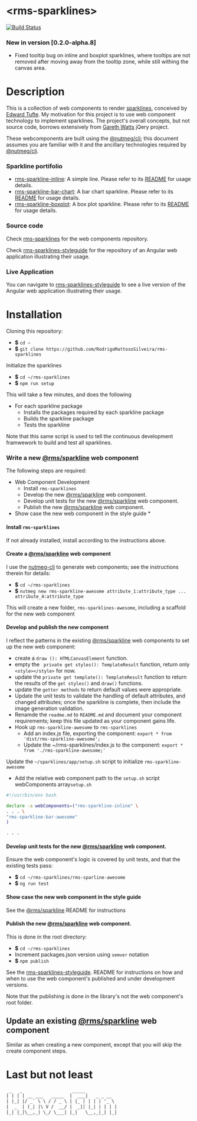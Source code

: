 &lt;rms-sparklines&gt;
=


[![Build Status](https://travis-ci.org/RodrigoMattosoSilveira/rms-sparklines.svg?branch=master)](https://travis-ci.org/RodrigoMattosoSilveira/rms-sparklines)

### New in version [0.2.0-alpha.8]
* Fixed tooltip bug on inline and boxplot sparklines, where tooltips are not removed after moving away from the tooltip zone, while still withing the canvas area.

# Description
This is a collection of web components to render [sparklines](https://www.edwardtufte.com/bboard/q-and-a-fetch-msg?msg_id=0001OR), conceived by [Edward Tufte](https://www.edwardtufte.com/tufte/). My motivation for this project is to use web component technology to implement sparklines. The project's overall concepts, but not source code, borrows extensively from [Gareth Watts](https://omnipotent.net/jquery.sparkline/#s-about) jQery project.

These webcomponents are built using the [@nutmeg/cli](https://github.com/abraham/nutmeg-cli); this document assumes you are familiar with it and the ancillary technologies required by [@nutmeg/cli](https://github.com/abraham/nutmeg-cli).

### Sparkline portifolio
* [rms-sparkline-inline](https://github.com/RodrigoMattosoSilveira/rms-sparklines/tree/master/rms-sparkline-inline): A simple line. Please refer to its [README](https://github.com/RodrigoMattosoSilveira/rms-sparklines/blob/master/rms-sparkline-inline/README.md) for usage details.
* [rms-sparkline-bar-chart](https://github.com/RodrigoMattosoSilveira/rms-sparklines/tree/master/rms-sparkline-bar-chart): A bar chart sparkline. Please refer to its [README](https://github.com/RodrigoMattosoSilveira/rms-sparklines/blob/master/rms-sparkline-bar-chart/README.md) for usage details.
* [rms-sparkline-boxplot](https://github.com/RodrigoMattosoSilveira/rms-sparklines/tree/master/rms-sparkline-boxplot): A box plot sparkline. Please refer to its [README](https://github.com/RodrigoMattosoSilveira/rms-sparklines/blob/master/rms-sparkline-boxplot/README.md) for usage details.

### Source code
Check [rms-sparklines](https://github.com/RodrigoMattosoSilveira/rms-sparklines) for the web components repository.

Check [rms-sparklines-styleguide](https://github.com/RodrigoMattosoSilveira/rms-sparklines-styleguide) for the repository of an Angular web application illustrating their usage.

### Live Application
You can navigate to [rms-sparklines-styleguide](https://rms-sparklines-styleguide.herokuapp.com/) to see a live version of the Angular web application illustrating their usage.

# Installation
Cloning this repository: 
* **$** `cd ~`
* **$** `git clone https://github.com/RodrigoMattosoSilveira/rms-sparklines`

Initialize the sparklines
* **$** `cd ~/rms-sparklines`
* **$** `npm run setup`

This will take a few minutes, and does the following
* For each sparkline package
    * Installs the packages required by each sparkline package
    * Builds the sparkline package
    * Tests the sparkline
    
Note that this same script is used to tell the continuous development framwework to build and test all sparklines.
    
### Write a new [@rms/sparkline](https://github.com/RodrigoMattosoSilveira/rms-sparklines) web component
The following steps are required:
* Web Component Development
    * Install `rms-sparklines`
    * Develop the new [@rms/sparkline](https://github.com/RodrigoMattosoSilveira/rms-sparklines) web component.
    * Develop unit tests for the new [@rms/sparkline](https://github.com/RodrigoMattosoSilveira/rms-sparklines) web component.
    * Publish the new [@rms/sparkline](https://github.com/RodrigoMattosoSilveira/rms-sparklines) web component.
* Show case the new web component in the style guide
    * 

#### Install `rms-sparklines` 
If not already installed, install according to the instructions above.

#### Create a [@rms/sparkline](https://github.com/RodrigoMattosoSilveira/rms-sparklines) web component
I use the [nutmeg-cli](https://github.com/abraham/nutmeg-cli) to generate web components; see the instructions therein for details:
* **$** `cd ~/rms-sparklines`
* **$** `nutmeg new rms-sparkline-awesome attribute_1:attribute_type ... attribute_4:attribute_type`

This will create a new folder, `rms-sparklines-awesome`, including a scaffold for the new web component


#### Develop and publish the new component 
I reflect the patterns in the existing [@rms/sparkline](https://github.com/RodrigoMattosoSilveira/rms-sparklines) web components to set up the new web component:
* create a `draw (): HTMLCanvasElement` function.
* empty the ` private get styles(): TemplateResult` function, return only `<style></style>` for now.
* update the `private get template(): TemplateResult` function to return the results of the `get styles()` and `draw()` functions.
* update the `getter methods` to return default values were appropriate.
* Update the unit tests to validate the handling of default attributes, and changed attributes; once the sparkline is complete, then include the image generation validation.
* Renamde the `readme.md` to `README.md` and document your component requirements; keep this file updated as your component gains life.
* Hook up `rms-sparkline-awesome` to `rms-sparklines`
    * Add an index.js file, exporting the component: `export * from 'dist/rms-sparkline-awesome';`
    * Update the ~/rms-sparklines/index.js to the component: `export * from './rms-sparkline-awesome;'`

Update the `~/sparklines/app/setup.sh` script to initialize `rms-sparkline-awesome`
* Add the relative web component path to the `setup.sh` script webComponents array`setup.sh`
````bash
#!/usr/bin/env bash

declare -a webComponents=("rms-sparkline-inline" \
. . . \
"rms-sparkline-bar-awesome"
)

. . . 
````

#### Develop unit tests for the new [@rms/sparkline](https://github.com/RodrigoMattosoSilveira/rms-sparklines) web component.
Ensure the web component's logic is covered by unit tests, and that the existing tests pass:
* **$** `cd ~/rms-sparklines/rms-sparline-awesome`
* **$** `ng run test`


#### Show case the new web component in the style guide
See the [@rms/sparkline](https://github.com/RodrigoMattosoSilveira/rms-sparklines) README for instructions

#### Publish the new [@rms/sparkline](https://github.com/RodrigoMattosoSilveira/rms-sparklines) web component.
This is done in the root directory:
* **$** `cd ~/rms-sparklines`
* Increment packages.json version using `semver` notation
* **$** `npm publish`

See the [rms-sparklines-styleguide](https://github.com/RodrigoMattosoSilveira/rms-sparklines-styleguide). README for instructions on how and when to use the web component's published and under development versions.

Note that the publishing is done in the library's not the web component's root folder. 

## Update an existing [@rms/sparkline](https://github.com/RodrigoMattosoSilveira/rms-sparklines) web component
Similar as when creating a new component, except that you will skip the create component steps.

# Last but not least
````html
 _   _                   _____            
| | | | __ ___   _____  |  ___|   _ _ __  
| |_| |/ _` \ \ / / _ \ | |_ | | | | '_ \ 
|  _  | (_| |\ V /  __/ |  _|| |_| | | | |
|_| |_|\__,_| \_/ \___| |_|   \__,_|_| |_|                                      
````
